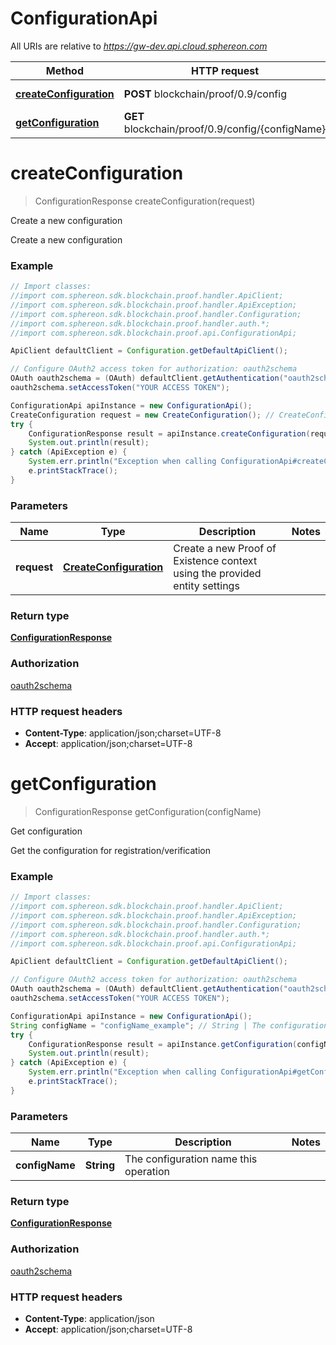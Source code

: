 # ConfigurationApi

All URIs are relative to *https://gw-dev.api.cloud.sphereon.com*

Method | HTTP request | Description
------------- | ------------- | -------------
[**createConfiguration**](ConfigurationApi.md#createConfiguration) | **POST** blockchain/proof/0.9/config | Create a new configuration
[**getConfiguration**](ConfigurationApi.md#getConfiguration) | **GET** blockchain/proof/0.9/config/{configName} | Get configuration


<a name="createConfiguration"></a>
# **createConfiguration**
> ConfigurationResponse createConfiguration(request)

Create a new configuration

Create a new configuration

### Example
```java
// Import classes:
//import com.sphereon.sdk.blockchain.proof.handler.ApiClient;
//import com.sphereon.sdk.blockchain.proof.handler.ApiException;
//import com.sphereon.sdk.blockchain.proof.handler.Configuration;
//import com.sphereon.sdk.blockchain.proof.handler.auth.*;
//import com.sphereon.sdk.blockchain.proof.api.ConfigurationApi;

ApiClient defaultClient = Configuration.getDefaultApiClient();

// Configure OAuth2 access token for authorization: oauth2schema
OAuth oauth2schema = (OAuth) defaultClient.getAuthentication("oauth2schema");
oauth2schema.setAccessToken("YOUR ACCESS TOKEN");

ConfigurationApi apiInstance = new ConfigurationApi();
CreateConfiguration request = new CreateConfiguration(); // CreateConfiguration | Create a new Proof of Existence context using the provided entity settings
try {
    ConfigurationResponse result = apiInstance.createConfiguration(request);
    System.out.println(result);
} catch (ApiException e) {
    System.err.println("Exception when calling ConfigurationApi#createConfiguration");
    e.printStackTrace();
}
```

### Parameters

Name | Type | Description  | Notes
------------- | ------------- | ------------- | -------------
 **request** | [**CreateConfiguration**](CreateConfiguration.md)| Create a new Proof of Existence context using the provided entity settings |

### Return type

[**ConfigurationResponse**](ConfigurationResponse.md)

### Authorization

[oauth2schema](../README.md#oauth2schema)

### HTTP request headers

 - **Content-Type**: application/json;charset=UTF-8
 - **Accept**: application/json;charset=UTF-8

<a name="getConfiguration"></a>
# **getConfiguration**
> ConfigurationResponse getConfiguration(configName)

Get configuration

Get the configuration for registration/verification

### Example
```java
// Import classes:
//import com.sphereon.sdk.blockchain.proof.handler.ApiClient;
//import com.sphereon.sdk.blockchain.proof.handler.ApiException;
//import com.sphereon.sdk.blockchain.proof.handler.Configuration;
//import com.sphereon.sdk.blockchain.proof.handler.auth.*;
//import com.sphereon.sdk.blockchain.proof.api.ConfigurationApi;

ApiClient defaultClient = Configuration.getDefaultApiClient();

// Configure OAuth2 access token for authorization: oauth2schema
OAuth oauth2schema = (OAuth) defaultClient.getAuthentication("oauth2schema");
oauth2schema.setAccessToken("YOUR ACCESS TOKEN");

ConfigurationApi apiInstance = new ConfigurationApi();
String configName = "configName_example"; // String | The configuration name this operation
try {
    ConfigurationResponse result = apiInstance.getConfiguration(configName);
    System.out.println(result);
} catch (ApiException e) {
    System.err.println("Exception when calling ConfigurationApi#getConfiguration");
    e.printStackTrace();
}
```

### Parameters

Name | Type | Description  | Notes
------------- | ------------- | ------------- | -------------
 **configName** | **String**| The configuration name this operation |

### Return type

[**ConfigurationResponse**](ConfigurationResponse.md)

### Authorization

[oauth2schema](../README.md#oauth2schema)

### HTTP request headers

 - **Content-Type**: application/json
 - **Accept**: application/json;charset=UTF-8

